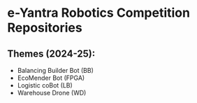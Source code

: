 # e-Yantra Robotics Competition Repositories

## Themes (2024-25):

- Balancing Builder Bot (BB)
- EcoMender Bot (FPGA)
- Logistic coBot (LB)
- Warehouse Drone (WD)
